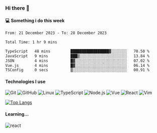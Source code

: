 ### Hi there 👋

#### 💻 Something i do this week

<!--START_SECTION:waka-->

```txt
From: 21 December 2023 - To: 28 December 2023

Total Time: 1 hr 9 mins

TypeScript   48 mins         █████████████████▓░░░░░░░   70.50 %
JavaScript   9 mins          ███▒░░░░░░░░░░░░░░░░░░░░░   13.84 %
JSON         4 mins          █▓░░░░░░░░░░░░░░░░░░░░░░░   07.02 %
Vue.js       4 mins          █▓░░░░░░░░░░░░░░░░░░░░░░░   06.14 %
TSConfig     0 secs          ▒░░░░░░░░░░░░░░░░░░░░░░░░   00.91 %
```

<!--END_SECTION:waka-->


#### Technologies I use
![Git](https://img.shields.io/badge/-Git-222222?style=flat&logo=git&logoColor=F05032)
![GitHub](https://img.shields.io/badge/-GitHub-181717?style=flat&logo=github)
![Linux](https://img.shields.io/badge/-Linux-222222?style=flat&logo=linux&logoColor=FCC624)
![TypeScript](https://img.shields.io/badge/-TypeScript-000000?style=flat&logo=typescript)
![Node.js](https://img.shields.io/badge/-Node.js-222222?style=flat&logo=node.js&logoColor=339933)
![Vue](https://img.shields.io/badge/-Vue-222222?style=flat&logo=Vue.js&logoColor=4FC08D)
![React](https://img.shields.io/badge/-React-222222?style=flat&logo=React&logoColor=blue)
![Vim](https://img.shields.io/badge/-Vim-222222?style=flat&logo=Vim&logoColor=green)

[![Top Langs](https://github-readme-stats.vercel.app/api/top-langs/?username=GodlessLiu&layout=compact)](https://github.com/anuraghazra/github-readme-stats)
#### Learning...
![react](https://img.shields.io/badge/react-18-blue.svg)

